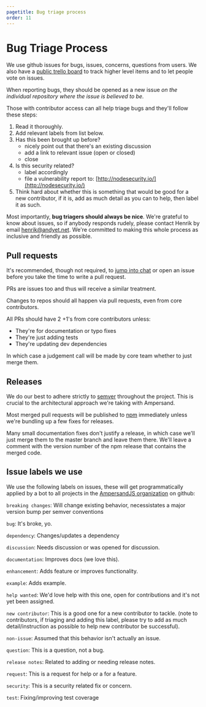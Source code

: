 ```yaml
---
pagetitle: Bug triage process
order: 11
---
```


# Bug Triage Process

We use github issues for bugs, issues, concerns, questions from users. We also have a [public trello board](https://trello.com/b/UxylNzHr/ampersand-js-roadmap) to track higher level items and to let people vote on issues.

When reporting bugs, they should be opened as a new issue *on the individual repository where the issue is believed to be.*

Those with contributor access can all help triage bugs and they'll follow these steps:

1. Read it thoroughly.
1. Add relevant labels from list below.
1. Has this been brought up before? 
    - nicely point out that there's an existing discussion
    - add a link to relevant issue (open or closed)
    - close
1. Is this security related?
    - label accordingly
    - file a vulnerability report to: [http://nodesecurity.io/](http://nodesecurity.io/)
1. Think hard about whether this is something that would be good for a new contributor, if it is, add as much detail as you can to help, then label it as such.

Most importantly, **bug triagers should always be nice**. We're grateful to know about issues, so if anybody responds rudely, please contact Henrik by email [henrik@andyet.net](mailto:henrik@andyet.com). We're committed to making this whole process as inclusive and friendly as possible.


## Pull requests

It's recommended, though not required, to [jump into chat](https://gitter.im/AmpersandJS/AmpersandJS) or open an issue before you take the time to write a pull request.

PRs are issues too and thus will receive a similar treatment.

Changes to repos should all happen via pull requests, even from core contributors.

All PRs should have 2 +1's from core contributors unless:

- They're for documentation or typo fixes
- They're just adding tests
- They're updating dev dependencies

In which case a judgement call will be made by core team whether to just merge them.

## Releases

We do our best to adhere strictly to [semver](http://semver.org/) throughout the project. This is crucial to the architectural approach we're taking with Ampersand.

Most merged pull requests will be published to [npm](http://www.npmjs.org/) immediately unless we're bundling up a few fixes for releases.

Many small documentation fixes don't justify a release, in which case we'll just merge them to the master branch and leave them there. We'll leave a comment with the version number of the npm release that contains the merged code.


## Issue labels we use

We use the following labels on issues, these will get programmatically applied by a bot to all projects in the [AmpersandJS organization](https://github.com/ampersandjs) on github:


`breaking changes`: Will change existing behavior, necessistates a major version bump per semver conventions

`bug`: It's broke, yo.

`dependency`: Changes/updates a dependency

`discussion`: Needs discussion or was opened for discussion.

`documentation`: Improves docs (we love this).

`enhancement`: Adds feature or improves functionality.

`example`: Adds example.

`help wanted`: We'd love help with this one, open for contributions and it's not yet been assigned.

`new contributor`: This is a good one for a new contributor to tackle. (note to contributors, if triaging and adding this label, please try to add as much detail/instruction as possible to help new contributor be successful).

`non-issue`: Assumed that this behavior isn't actually an issue.

`question`: This is a question, not a bug.

`release notes`: Related to adding or needing release notes.

`request`: This is a request for help or a for a feature.

`security`: This is a security related fix or concern.

`test`: Fixing/improving test coverage

